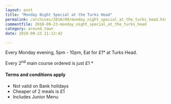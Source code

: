 ```yaml
---
layout: post
title: "Monday Night Special at the Turks Head"
permalink: /archives/2010/09/monday_night_special_at_the_turks_head.html
commentfile: 2010-09-23-monday_night_special_at_the_turks_head
category: around_town
date: 2010-09-23 21:13:42

---
```


Every Monday evening, 5pm - 10pm, Eat for £1\* at Turks Head.

Every 2<sup>nd</sup> main course ordered is just £1 \*

#### Terms and conditions apply

-   Not valid on Bank holidays
-   Cheaper of 2 meals is £1
-   Includes Junior Menu
